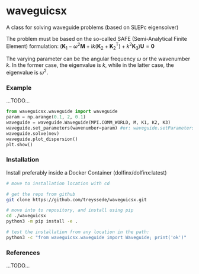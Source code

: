 # waveguicsx

A class for solving waveguide problems (based on SLEPc eigensolver)

The problem must be based on the so-called SAFE (Semi-Analytical Finite Element) formulation:
$(\textbf{K}_1-\omega^2\textbf{M}+\text{i}k(\textbf{K}_2+\textbf{K}_2^\text{T})+k^2\textbf{K}_3)\textbf{U}=\textbf{0}$

The varying parameter can be the angular frequency $\omega$ or the wavenumber $k$.
In the former case, the eigenvalue is $k$, while in the latter case, the eigenvalue is $\omega^2$.
    
### Example  
...TODO...
```python
from waveguicsx.waveguide import waveguide 
param = np.arange(0.1, 2, 0.1)
waveguide = waveguide.Waveguide(MPI.COMM_WORLD, M, K1, K2, K3)
waveguide.set_parameters(wavenumber=param) #or: waveguide.setParameters(omega=param)
waveguide.solve(nev)
waveguide.plot_dispersion()
plt.show()
```

### Installation
 
Install preferably inside a Docker Container (dolfinx/dolfinx:latest)
```bash
# move to installation location with cd

# get the repo from github
git clone https://github.com/treyssede/waveguicsx.git

# move into to repository, and install using pip
cd ./waveguicsx
python3 -m pip install -e .

# test the installation from any location in the path:
python3 -c "from waveguicsx.waveguide import Waveguide; print('ok')"
```


### References
...TODO...

